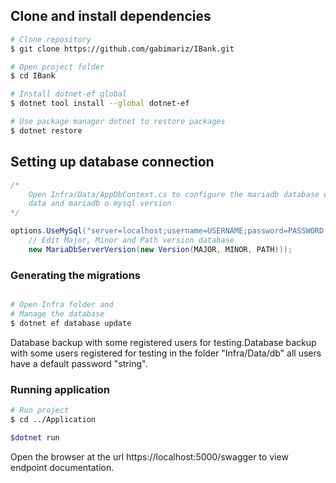 ## Clone and install dependencies

```bash
# Clone repository
$ git clone https://github.com/gabimariz/IBank.git

# Open project folder
$ cd IBank

# Install dotnet-ef global
$ dotnet tool install --global dotnet-ef

# Use package manager dotnet to restore packages
$ dotnet restore
```

## Setting up database connection

```C#
/*
	Open Infra/Data/AppDbContext.cs to configure the mariadb database edit USERNAME, PASSWORD 
	data and mariadb o mysql version
*/

options.UseMySql("server=localhost;username=USERNAME;password=PASSWORD;database=url_shortener",
	// Edit Major, Minor and Path version database
	new MariaDbServerVersion(new Version(MAJOR, MINOR, PATH)));
```

### Generating the migrations
```bash

# Open Infra folder and
# Manage the database
$ dotnet ef database update
```
Database backup with some registered users for testing.Database backup with some users registered for testing in the folder "Infra/Data/db" all users have a default password "string".

### Running application
```bash
# Run project
$ cd ../Application

$dotnet run
```

Open the browser at the url https://localhost:5000/swagger to view endpoint documentation.
